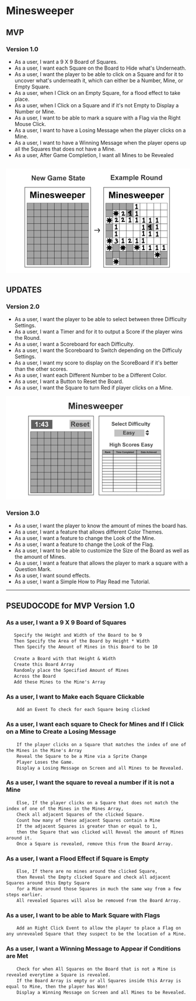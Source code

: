 # Minesweeper

## MVP

### Version 1.0
 - As a user, I want a 9 X 9 Board of Squares.
 - As a user, I want each Square on the Board to Hide what's Underneath.
 - As a user, I want the player to be able to click on a Square and for it to uncover what's underneath it, which can either be a Number, Mine, or Empty Square.
 - As a user, when I Click on an Empty Square, for a flood effect to take place.
 - As a user, when I Click on a Square and if it's not Empty to Display a Number or Mine.
 - As a user, I want to be able to mark a square with a Flag via the Right Mouse Click.
 - As a user, I want to have a Losing Message when the player clicks on a Mine.
 - As a user, I want to have a Winning Message when the player opens up all the Squares that does not have a Mine.
 - As a user, After Game Completion, I want all Mines to be Revealed

 ![alt Minesweeper MVP](assets/minesweeper_MVP.jpeg)
 ---
## UPDATES

### Version 2.0
 - As a user, I want the player to be able to select between three Difficulty Settings.
 - As a user, I want a Timer and for it to output a Score if the player wins the Round.
 - As a user, I want a Scoreboard for each Difficulty.
 - As a user, I want the Scoreboard to Switch depending on the Difficuly Settings.
 - As a user, I want my score to display on the ScoreBoard if it's better than the other scores.
 - As a user, I want each Different Number to be a Different Color.
 - As a user, I want a Button to Reset the Board.
 - As a user, I want the Square to turn Red if player clicks on a Mine.

![alt Minesweeper MVP](assets/minesweeper_V2.jpeg)

### Version 3.0
 - As a user, I want the player to know the amount of mines the board has.
 - As a user, I want a feature that allows different Color Themes.
 - As a user, I want a feature to change the Look of the Mine.
 - As a user, I want a feature to change the Look of the Flag.
 - As a user, I want to be able to customize the Size of the Board as well as the amount of Mines.
 - As a user, I want a feature that allows the player to mark a square with a Question Mark.
 - As a user, I want sound effects.
 - As a user, I want a Simple How to Play Read me Tutorial.
---
## PSEUDOCODE for MVP Version 1.0

### As a user, I want a 9 X 9 Board of Squares
 ```
    Specify the Height and Width of the Board to be 9
    Then Specify the Area of the Board by Height * Width
    Then Specify the Amount of Mines in this Board to be 10

    Create a Board with that Height & Width
    Create this Board Array
    Randomly place the Specified Amount of Mines
    Across the Board
    Add these Mines to the Mine's Array
```
### As a user, I want to Make each Square Clickable
```
    Add an Event To check for each Square being clicked
```
### As a user, I want each square to Check for Mines and If I Click on a Mine to Create a Losing Message
```
    If the player clicks on a Square that matches the index of one of the Mines in the Mine's Array
    Reveal the Square to be a Mine via a Sprite Change
    Player Loses the Game.
    Display a Losing Message on Screen and all Mines to be Revealed.
```
### As a user, I want the square to reveal a number if it is not a Mine
```
    Else, If the player clicks on a Square that does not match the index of one of the Mines in the Mines Array,
    Check all adjacent Squares of the clicked Square.
    Count how many of these adjacent Squares contain a Mine
    If the adjacent Squares is greater than or equal to 1,
    then the Square that was clicked will Reveal the amount of Mines around it. 
    Once a Square is revealed, remove this from the Board Array.
```
### As a user, I want a Flood Effect if Square is Empty
```
    Else, If there are no mines around the clicked Square, 
    then Reveal the Empty clicked Square and check all adjacent Squares around this Empty Square
    for a Mine around those Squares in much the same way from a few steps earlier.
    All revealed Squares will also be removed from the Board Array.
```
### As a user, I want to be able to Mark Square with Flags
```
    Add an Right Click Event to allow the player to place a Flag on any unrevealed Square that they suspect to be the location of a Mine.
```
### As a user, I want a Winning Message to Appear if Conditions are Met
```
    Check for when All Squares on the Board that is not a Mine is revealed everytime a Square is revealed.
    If the Board Array is empty or all Squares inside this Array is equal to Mine, then the player has Won!
    Display a Winning Message on Screen and all Mines to be Revealed.
```
